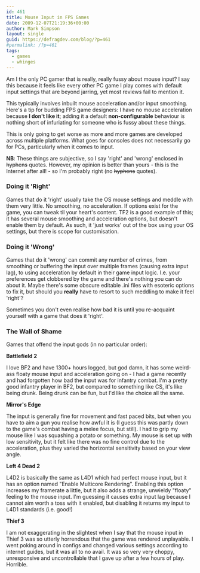 ```yaml
---
id: 461
title: Mouse Input in FPS Games
date: 2009-12-07T21:19:36+00:00
author: Mark Simpson
layout: single
guid: https://defragdev.com/blog/?p=461
#permalink: /?p=461
tags:
  - games
  - whinges
---
```

Am I the only PC gamer that is really, really fussy about mouse input? I say this because it feels like every other PC game I play comes with default input settings that are beyond jarring, yet most reviews fail to mention it.

This typically involves inbuilt mouse acceleration and/or input smoothing. Here's a tip for budding FPS game designers: I have no mouse acceleration because **I don't like it**; adding it a default **non-configurable** behaviour is nothing short of infuriating for someone who is fussy about these things.

This is only going to get worse as more and more games are developed across multiple platforms. What goes for consoles does not necessarily go for PCs, particularly when it comes to input.

**NB**: These things are subjective, so I say 'right' and 'wrong' enclosed in <span style="text-decoration: line-through;">hyphens</span> quotes. However, my opinion is better than yours - this is the Internet after all! - so I'm probably right (no <span style="text-decoration: line-through;">hyphens</span> quotes).

### Doing it 'Right'

Games that do it 'right' usually take the OS mouse settings and meddle with them very little. No smoothing, no acceleration. If options exist for the game, you can tweak til your heart's content. TF2 is a good example of this; it has several mouse smoothing and acceleration options, but doesn't enable them by default. As such, it 'just works' out of the box using your OS settings, but there is scope for customisation.

### Doing it 'Wrong'

Games that do it 'wrong' can commit any number of crimes, from smoothing or buffering the input over multiple frames (causing extra input lag), to using acceleration by default in their game input logic. I.e. your preferences get clobbered by the game and there's nothing you can do about it. Maybe there's some obscure editable .ini files with esoteric options to fix it, but should you **really** have to resort to such meddling to make it feel 'right'?

Sometimes you don't even realise how bad it is until you re-acquaint yourself with a game that does it 'right'.

### The Wall of Shame

Games that offend the input gods (in no particular order):

**Battlefield 2** 

I love BF2 and have 1300+ hours logged, but god damn, it has some weird-ass floaty mouse input and acceleration going on - I had a game recently and had forgotten how bad the input was for infantry combat. I'm a pretty good infantry player in BF2, but compared to something like CS, it's like being drunk. Being drunk can be fun, but I'd like the choice all the same.

**Mirror's Edge**

The input is generally fine for movement and fast paced bits, but when you have to aim a gun you realise how awful it is (I guess this was partly down to the game's combat having a melee focus, but still). I had to grip my mouse like I was squashing a potato or something. My mouse is set up with low sensitivity, but it felt like there was no fine control due to the acceleration, plus they varied the horizontal sensitivity based on your view angle.

**Left 4 Dead 2**

L4D2 is basically the same as L4D1 which had perfect mouse input, but it has an option named "Enable Multicore Rendering". Enabling this option increases my framerate a little, but it also adds a strange, unwieldy "floaty" feeling to the mouse input. I'm guessing it causes extra input lag because I cannot aim worth a toss with it enabled, but disabling it returns my input to L4D1 standards (i.e. good!)

**Thief 3**

I am not exaggerating in the slightest when I say that the mouse input in Thief 3 was so utterly horrendous that the game was rendered unplayable. I went poking around in configs and changed various settings according to internet guides, but it was all to no avail. It was so very very choppy, unresponsive and uncontrollable that I gave up after a few hours of play. Horrible.